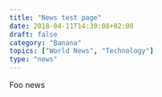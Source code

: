 ```yaml
---
title: "News test page"
date: 2018-04-11T14:39:08+02:00
draft: false
category: "Banana"
topics: ["World News", "Technology"]
type: "news"
---
```


Foo news
